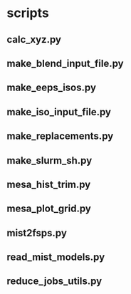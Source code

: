# scripts

## calc_xyz.py

## make_blend_input_file.py

## make_eeps_isos.py

## make_iso_input_file.py

## make_replacements.py

## make_slurm_sh.py

## mesa_hist_trim.py

## mesa_plot_grid.py

## mist2fsps.py

## read_mist_models.py

## reduce_jobs_utils.py




